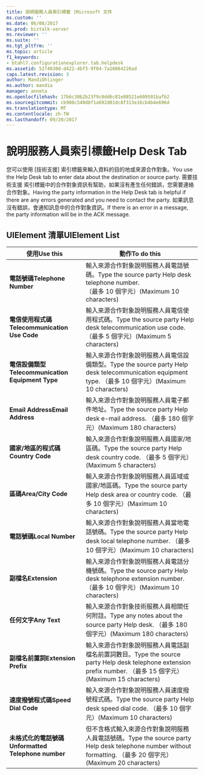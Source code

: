 ```yaml
---
title: 說明服務人員索引標籤 |Microsoft 文件
ms.custom: ''
ms.date: 06/08/2017
ms.prod: biztalk-server
ms.reviewer: ''
ms.suite: ''
ms.tgt_pltfrm: ''
ms.topic: article
f1_keywords:
- btahl7.configurationexplorer.tab.helpdesk
ms.assetid: 5274030d-d422-4bf3-9f04-7a16064226ad
caps.latest.revision: 3
author: MandiOhlinger
ms.author: mandia
manager: anneta
ms.openlocfilehash: 17b6c30b2b23f9c0dd6c81e88521e609501bafb2
ms.sourcegitcommit: cb908c540d8f1a692d01dc8f313e16cb4b4e696d
ms.translationtype: MT
ms.contentlocale: zh-TW
ms.lasthandoff: 09/20/2017
---
```

# <a name="help-desk-tab"></a><span data-ttu-id="85194-102">說明服務人員索引標籤</span><span class="sxs-lookup"><span data-stu-id="85194-102">Help Desk Tab</span></span>
<span data-ttu-id="85194-103">您可以使用 [技術支援] 索引標籤來輸入資料的目的地或來源合作對象。</span><span class="sxs-lookup"><span data-stu-id="85194-103">You use the Help Desk tab to enter data about the destination or source party.</span></span> <span data-ttu-id="85194-104">需要技術支援 索引標籤中的合作對象資訊有幫助，如果沒有產生任何錯誤，您需要連絡合作對象。</span><span class="sxs-lookup"><span data-stu-id="85194-104">Having the party information in the Help Desk tab is helpful if there are any errors generated and you need to contact the party.</span></span> <span data-ttu-id="85194-105">如果訊息沒有錯誤，會通知訊息中的合作對象資訊。</span><span class="sxs-lookup"><span data-stu-id="85194-105">If there is an error in a message, the party information will be in the ACK message.</span></span>  
  
## <a name="uielement-list"></a><span data-ttu-id="85194-106">UIElement 清單</span><span class="sxs-lookup"><span data-stu-id="85194-106">UIElement List</span></span>  
  
|<span data-ttu-id="85194-107">使用</span><span class="sxs-lookup"><span data-stu-id="85194-107">Use this</span></span>|<span data-ttu-id="85194-108">動作</span><span class="sxs-lookup"><span data-stu-id="85194-108">To do this</span></span>|  
|--------------|----------------|  
|<span data-ttu-id="85194-109">**電話號碼**</span><span class="sxs-lookup"><span data-stu-id="85194-109">**Telephone Number**</span></span>|<span data-ttu-id="85194-110">輸入來源合作對象說明服務人員電話號碼。</span><span class="sxs-lookup"><span data-stu-id="85194-110">Type the source party Help desk telephone number.</span></span> <span data-ttu-id="85194-111">（最多 10 個字元）</span><span class="sxs-lookup"><span data-stu-id="85194-111">(Maximum 10 characters)</span></span>|  
|<span data-ttu-id="85194-112">**電信使用程式碼**</span><span class="sxs-lookup"><span data-stu-id="85194-112">**Telecommunication Use Code**</span></span>|<span data-ttu-id="85194-113">輸入來源合作對象說明服務人員電信使用程式碼。</span><span class="sxs-lookup"><span data-stu-id="85194-113">Type the source party Help desk telecommunication use code.</span></span> <span data-ttu-id="85194-114">（最多 5 個字元）</span><span class="sxs-lookup"><span data-stu-id="85194-114">(Maximum 5 characters)</span></span>|  
|<span data-ttu-id="85194-115">**電信設備類型**</span><span class="sxs-lookup"><span data-stu-id="85194-115">**Telecommunication Equipment Type**</span></span>|<span data-ttu-id="85194-116">輸入來源合作對象說明服務人員電信設備類型。</span><span class="sxs-lookup"><span data-stu-id="85194-116">Type the source party Help desk telecommunication equipment type.</span></span> <span data-ttu-id="85194-117">（最多 10 個字元）</span><span class="sxs-lookup"><span data-stu-id="85194-117">(Maximum 10 characters)</span></span>|  
|<span data-ttu-id="85194-118">**Email Address**</span><span class="sxs-lookup"><span data-stu-id="85194-118">**Email Address**</span></span>|<span data-ttu-id="85194-119">輸入來源合作對象說明服務人員電子郵件地址。</span><span class="sxs-lookup"><span data-stu-id="85194-119">Type the source party Help desk e-mail address.</span></span> <span data-ttu-id="85194-120">（最多 180 個字元）</span><span class="sxs-lookup"><span data-stu-id="85194-120">(Maximum 180 characters)</span></span>|  
|<span data-ttu-id="85194-121">**國家/地區的程式碼**</span><span class="sxs-lookup"><span data-stu-id="85194-121">**Country Code**</span></span>|<span data-ttu-id="85194-122">輸入來源合作對象說明服務人員國家/地區碼。</span><span class="sxs-lookup"><span data-stu-id="85194-122">Type the source party Help desk country code.</span></span> <span data-ttu-id="85194-123">（最多 5 個字元）</span><span class="sxs-lookup"><span data-stu-id="85194-123">(Maximum 5 characters)</span></span>|  
|<span data-ttu-id="85194-124">**區碼**</span><span class="sxs-lookup"><span data-stu-id="85194-124">**Area/City Code**</span></span>|<span data-ttu-id="85194-125">輸入來源合作對象說明服務人員區域或國家/地區碼。</span><span class="sxs-lookup"><span data-stu-id="85194-125">Type the source party Help desk area or country code.</span></span> <span data-ttu-id="85194-126">（最多 10 個字元）</span><span class="sxs-lookup"><span data-stu-id="85194-126">(Maximum 10 characters)</span></span>|  
|<span data-ttu-id="85194-127">**電話號碼**</span><span class="sxs-lookup"><span data-stu-id="85194-127">**Local Number**</span></span>|<span data-ttu-id="85194-128">輸入來源合作對象說明服務人員當地電話號碼。</span><span class="sxs-lookup"><span data-stu-id="85194-128">Type the source party Help desk local telephone number.</span></span> <span data-ttu-id="85194-129">（最多 10 個字元）</span><span class="sxs-lookup"><span data-stu-id="85194-129">(Maximum 10 characters)</span></span>|  
|<span data-ttu-id="85194-130">**副檔名**</span><span class="sxs-lookup"><span data-stu-id="85194-130">**Extension**</span></span>|<span data-ttu-id="85194-131">輸入來源合作對象說明服務人員電話分機號碼。</span><span class="sxs-lookup"><span data-stu-id="85194-131">Type the source party Help desk telephone extension number.</span></span> <span data-ttu-id="85194-132">（最多 10 個字元）</span><span class="sxs-lookup"><span data-stu-id="85194-132">(Maximum 10 characters)</span></span>|  
|<span data-ttu-id="85194-133">**任何文字**</span><span class="sxs-lookup"><span data-stu-id="85194-133">**Any Text**</span></span>|<span data-ttu-id="85194-134">輸入來源合作對象技術服務人員相關任何附註。</span><span class="sxs-lookup"><span data-stu-id="85194-134">Type any notes about the source party Help desk.</span></span> <span data-ttu-id="85194-135">（最多 180 個字元）</span><span class="sxs-lookup"><span data-stu-id="85194-135">(Maximum 180 characters)</span></span>|  
|<span data-ttu-id="85194-136">**副檔名前置詞**</span><span class="sxs-lookup"><span data-stu-id="85194-136">**Extension Prefix**</span></span>|<span data-ttu-id="85194-137">輸入來源合作對象說明服務人員電話副檔名前置詞數目。</span><span class="sxs-lookup"><span data-stu-id="85194-137">Type the source party Help desk telephone extension prefix number.</span></span> <span data-ttu-id="85194-138">（最多 15 個字元）</span><span class="sxs-lookup"><span data-stu-id="85194-138">(Maximum 15 characters)</span></span>|  
|<span data-ttu-id="85194-139">**速度撥號程式碼**</span><span class="sxs-lookup"><span data-stu-id="85194-139">**Speed Dial Code**</span></span>|<span data-ttu-id="85194-140">輸入來源合作對象說明服務人員速度撥號程式碼。</span><span class="sxs-lookup"><span data-stu-id="85194-140">Type the source party Help desk speed dial code.</span></span> <span data-ttu-id="85194-141">（最多 10 個字元）</span><span class="sxs-lookup"><span data-stu-id="85194-141">(Maximum 10 characters)</span></span>|  
|<span data-ttu-id="85194-142">**未格式化的電話號碼**</span><span class="sxs-lookup"><span data-stu-id="85194-142">**Unformatted Telephone number**</span></span>|<span data-ttu-id="85194-143">但不含格式輸入來源合作對象說明服務人員電話號碼。</span><span class="sxs-lookup"><span data-stu-id="85194-143">Type the source party Help desk telephone number without formatting.</span></span> <span data-ttu-id="85194-144">（最多 20 個字元）</span><span class="sxs-lookup"><span data-stu-id="85194-144">(Maximum 20 characters)</span></span>|
